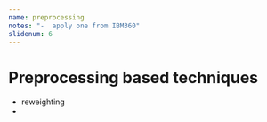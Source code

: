 ```yaml
---
name: preprocessing
notes: "-  apply one from IBM360"
slidenum: 6
---
```

# Preprocessing based techniques
- reweighting
-
